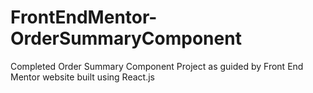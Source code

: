 # FrontEndMentor-OrderSummaryComponent
Completed Order Summary Component Project as guided by Front End Mentor website built using React.js
